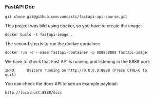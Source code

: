 ### FastAPI Doc

```
git clone git@github.com:vancasti/fastapi-api-course.git
```

This project was bild using docker, so you have to create the image: 

```
docker build -t fastapi-image .
```

The second step is to run the docker container: 

```
docker run -d --name fastapi-container -p 8888:8888 fastapi-image
```

We have to check that Fast API is running and listening in the 8888 port:

```
INFO:     Uvicorn running on http://0.0.0.0:8888 (Press CTRL+C to quit)
```

You can check the docs API to see an example payload:

```
http://localhost:8888/docs
```